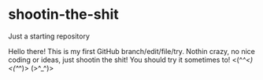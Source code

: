 # shootin-the-shit
Just a starting repository

Hello there! This is my first GitHub branch/edit/file/try. Nothin crazy, no nice coding or ideas, just shootin the shit!
You should try it sometimes to! <(^_^<)  <(^_^)>  (>^_^)> 

